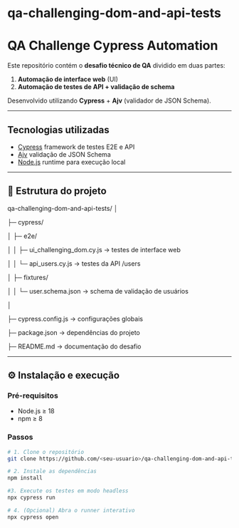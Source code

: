 # qa-challenging-dom-and-api-tests

# QA Challenge  Cypress Automation
Este repositório contém o **desafio técnico de QA** dividido em duas partes: 
1. **Automação de interface web** (UI) 
2. **Automação de testes de API + validação de schema**  

Desenvolvido utilizando **Cypress** + **Ajv** (validador de JSON Schema).

---  

## Tecnologias utilizadas  
- [Cypress](https://www.cypress.io/)  framework de testes E2E e API   
- [Ajv](https://ajv.js.org/)  validação de JSON Schema   
- [Node.js](https://nodejs.org/en/)  runtime para execução local    

--- 

## 📁 Estrutura do projeto

qa-challenging-dom-and-api-tests/ 
│

├─ cypress/

│ ├─ e2e/

│ │ ├─ ui_challenging_dom.cy.js → testes de interface web

│ │ └─ api_users.cy.js → testes da API /users

│ ├─ fixtures/

│ │ └─ user.schema.json → schema de validação de usuários

│

├─ cypress.config.js → configurações globais

├─ package.json → dependências do projeto

├─ README.md → documentação do desafio

---  

## ⚙ Instalação e execução  

### Pré-requisitos 
- Node.js ≥ 18 
- npm ≥ 8  

### Passos
```bash 
# 1. Clone o repositório 
git clone https://github.com/<seu-usuario>/qa-challenging-dom-and-api-tests.git cd qa-challenging-dom-and-api-tests  

# 2. Instale as dependências 
npm install  

#3. Execute os testes em modo headless 
npx cypress run  

# 4. (Opcional) Abra o runner interativo 
npx cypress open
